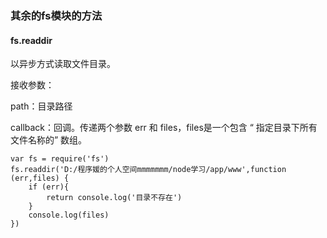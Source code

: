 ###  其余的fs模块的方法
#### fs.readdir

以异步方式读取文件目录。

接收参数：

path：目录路径

callback：回调。传递两个参数 err 和 files，files是一个包含 “ 指定目录下所有文件名称的” 数组。

```
var fs = require('fs')
fs.readdir('D:/程序媛的个人空间mmmmmmm/node学习/app/www',function (err,files) {
    if (err){
        return console.log('目录不存在')
    }
    console.log(files)
})
```
